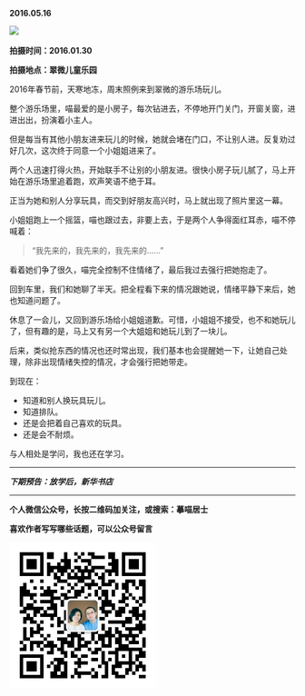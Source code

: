 **2016.05.16**

![](http://upload-images.jianshu.io/upload_images/51001-7ca80b9705f532a7.jpg?imageMogr2/auto-orient/strip%7CimageView2/2/w/1240)

**拍摄时间：2016.01.30**

**拍摄地点：翠微儿童乐园**

2016年春节前，天寒地冻，周末照例来到翠微的游乐场玩儿。

整个游乐场里，喵最爱的是小房子，每次钻进去，不停地开门关门，开窗关窗，进进出出，扮演着小主人。

但是每当有其他小朋友进来玩儿的时候，她就会堵在门口，不让别人进。反复劝过好几次，这次终于同意一个小姐姐进来了。

两个人迅速打得火热，开始联手不让别的小朋友进。很快小房子玩儿腻了，马上开始在游乐场里追着跑，欢声笑语不绝于耳。

正当为她和别人分享玩具，而交到好朋友高兴时，马上就出现了照片里这一幕。

小姐姐跑上一个摇篮，喵也跟过去，非要上去，于是两个人争得面红耳赤，喵不停喊着：

>“我先来的，我先来的，我先来的……”

看着她们争了很久，喵完全控制不住情绪了，最后我过去强行把她抱走了。

回到车里，我们和她聊了半天。把全程看下来的情况跟她说，情绪平静下来后，她也知道问题了。

休息了一会儿，又回到游乐场给小姐姐道歉。可惜，小姐姐不接受，也不和她玩儿了，但有趣的是，马上又有另一个大姐姐和她玩儿到了一块儿。

后来，类似抢东西的情况也还时常出现，我们基本也会提醒她一下，让她自己处理，除非出现情绪失控的情况，才会强行把她带走。

到现在：

* 知道和别人换玩具玩儿。
* 知道排队。
* 还是会把着自己喜欢的玩具。
* 还是会不耐烦。

与人相处是学问，我也还在学习。

***

***下期预告：放学后，新华书店***

***


**个人微信公众号，长按二维码加关注，或搜索：摹喵居士**

**喜欢作者写写哪些话题，可以公众号留言**

![](https://github.com/jiluofu/jiluofu.github.com/raw/master/momiaojushi/static/qrcode.jpg)